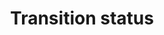 ---
title: 'Transition status'
field: 'fsc.inTransition'
slug: 'fsc-transition-status'
comment: 'Yes or No'
required: False
vocabulary: 'vocabulary.txt'
module: 'Status'
cluster: 'Fsc'
policy: 'Controlled value. Single select from control list.'
layout: 'fsc'
---
